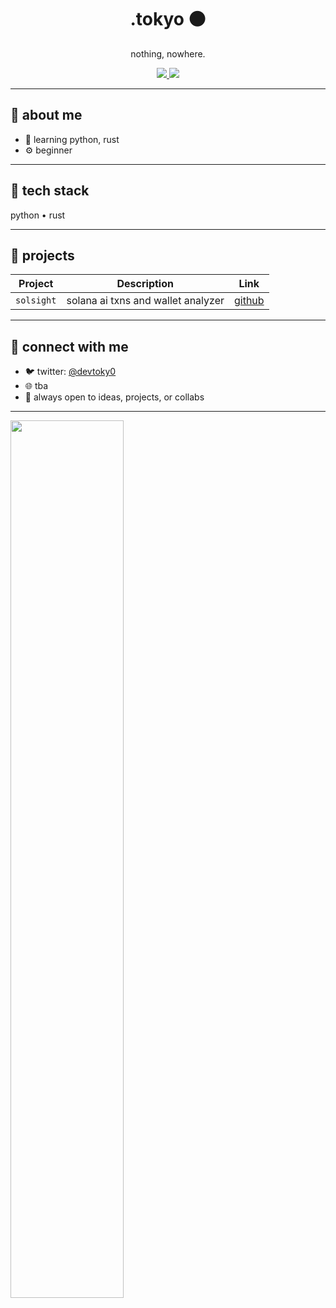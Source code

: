 <h1 align="center">.tokyo ⚫️</h1>

<p align="center">
  nothing, nowhere.
</p>

<div align="center">

<a href="https://twitter.com/devtoky0">
  <img src="https://img.shields.io/badge/Twitter-000000?style=for-the-badge&logo=twitter&logoColor=white" />
</a>
<a href="https://github.com/dottokyo?tab=repositories">
  <img src="https://img.shields.io/badge/GitHub-000000?style=for-the-badge&logo=github&logoColor=white" />
</a>

</div>

---

## 🧭 about me

- 🐍 learning python, rust
- ⚙️ beginner

---

## 🧰 tech stack
python • rust

---

## 📂 projects

| Project         | Description                         | Link                     |
|-----------------|-------------------------------------|--------------------------|
| `solsight`      | solana ai txns and wallet analyzer  | [github](#)              |


---

## 📡 connect with me

- 🐦 twitter: [@devtoky0](https://twitter.com/devtoky0)
- 🌐 tba
- 💬 always open to ideas, projects, or collabs

---

<div align="left">

<img src="https://github-readme-stats.vercel.app/api?username=.tokyo&show_icons=true&theme=graywhite&hide_border=true" width="60%" />

</div>
